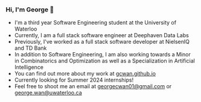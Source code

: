 ### Hi, I'm George 👋
- I'm a third year Software Engineering student at the University of Waterloo
- Currently, I am a full stack software engineer at Deephaven Data Labs
- Previously, I've worked as a full stack software developer at NielsenIQ and TD Bank
- In addition to Software Engineering, I am also working towards a Minor in Combinatorics and Optimization as well as a Specialization in Artificial Intelligence
- You can find out more about my work at [gcwan.github.io](https://gcwan.github.io)
- Currently looking for Summer 2024 internships!
- Feel free to shoot me an email at [georgecwan01@gmail.com](mailto:georgecwan01@gmail.com) or [george.wan@uwaterloo.ca](mailto:george.wan@uwaterloo.ca)

